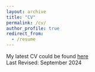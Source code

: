 ```yaml
---
layout: archive
title: "CV"
permalink: /cv/
author_profile: true
redirect_from:
  - /resume
---
```


My latest CV could be found [here](https://kerhalkarsid.github.io/files/Kerhalkar_Sept_2024.pdf) <br>
Last Revised: September 2024
